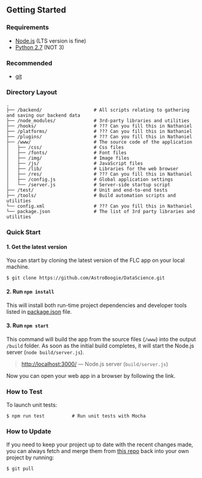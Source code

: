## Getting Started

### Requirements
  * [Node.js](https://nodejs.org/) (LTS version is fine)
  * [Python 2.7](https://www.python.org/downloads/) (NOT 3)

### Recommended
  * [git](https://git-scm.com/downloads)

### Directory Layout

```
.
├── /backend/                   # All scripts relating to gathering and saving our backend data
├── /node_modules/              # 3rd-party libraries and utilities
├── /hooks/                     # ??? Can you fill this in Nathaniel
├── /platforms/                 # ??? Can you fill this in Nathaniel
├── /plugins/                   # ??? Can you fill this in Nathaniel
├── /www/                       # The source code of the application
│   ├── /css/                   # Css files
│   ├── /fonts/                 # Font files
│   ├── /img/                   # Image files
│   ├── /js/                    # JavaScript files
│   ├── /lib/                   # Libraries for the web browser
│   ├── /res/                   # ??? Can you fill this in Nathaniel
│   ├── /config.js              # Global application settings
│   └── /server.js              # Server-side startup script
├── /test/                      # Unit and end-to-end tests
├── /tools/                     # Build automation scripts and utilities
└── config.xml                  # ??? Can you fill this in Nathaniel
└── package.json                # The list of 3rd party libraries and utilities
```

### Quick Start

#### 1. Get the latest version

You can start by cloning the latest version of the FLC app on your local machine.

```shell
$ git clone https://github.com/AstroBoogie/DataScience.git
```

#### 2. Run `npm install`

This will install both run-time project dependencies and developer tools listed
in [package.json](../package.json) file.

#### 3. Run `npm start`

This command will build the app from the source files (`/www`) into the output
`/build` folder. As soon as the initial build completes, it will start the
Node.js server (`node build/server.js`).

> [http://localhost:3000/](http://localhost:3000/) — Node.js server (`build/server.js`)<br>

Now you can open your web app in a browser by following the link.

### How to Test

To launch unit tests:

```shell
$ npm run test          # Run unit tests with Mocha
```
### How to Update

If you need to keep your project up to date with the recent changes made,
you can always fetch and merge them from [this repo](https://github.com/AstroBoogie/DataScience)
back into your own project by running:

```shell
$ git pull
```
